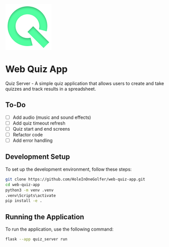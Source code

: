 ![Logo](./quiz_server/static/images/icon.png)

# Web Quiz App

Quiz Server - A simple quiz application that allows users to create and take quizzes and track results in a spreadsheet.

## To-Do

- [ ] Add audio (music and sound effects)
- [ ] Add quiz timeout refresh
- [ ] Quiz start and end screens
- [ ] Refactor code
- [ ] Add error handling

## Development Setup

To set up the development environment, follow these steps:

```bash
git clone https://github.com/HoleInOneGolfer/web-quiz-app.git
cd web-quiz-app
python3 -m venv .venv
.venv\Scripts\activate
pip install -e .
```

## Running the Application

To run the application, use the following command:

```bash
flask --app quiz_server run
```
